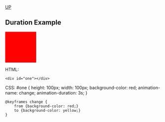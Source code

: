 [UP](../index.md)

## Duration Example
<style>
#one {
	height: 100px;
	width: 100px;
	background-color: red;
	animation-name: change;
	animation-duration: 3s;
}

@keyframes change {
	from {background-color: red;}
	to {background-color: yellow;}
}
</style>
<div id="one"></div>  

HTML:  

	<div id="one"></div>

CSS:
	#one {
		height: 100px;
		width: 100px;
		background-color: red;
		animation-name: change;
		animation-duration: 3s;
	}

	@keyframes change {
		from {background-color: red;}
		to {background-color: yellow;}
	}